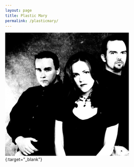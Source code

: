 ```yaml
---
layout: page
title: Plastic Mary
permalink: /plasticmary/
---
```


[ ![Image](../images/plasticmary.jpg "Plastic Mary") ](../musics/plasticmary "Google"){:target="\_blank"}